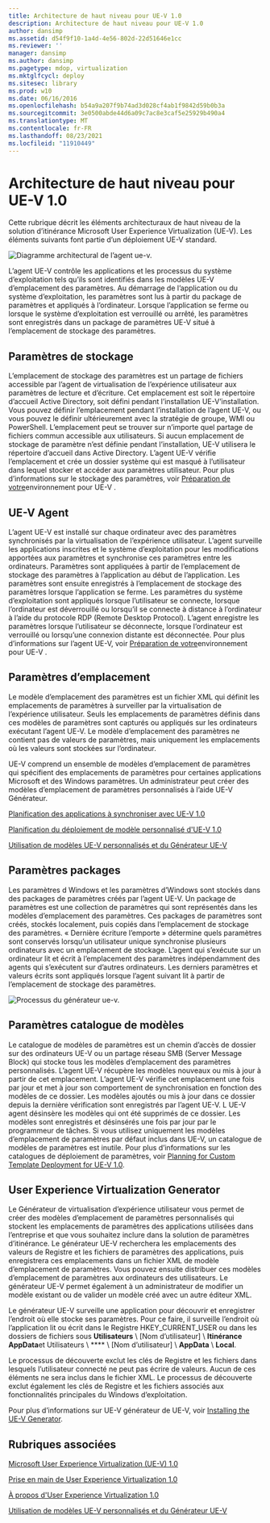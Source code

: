 ```yaml
---
title: Architecture de haut niveau pour UE-V 1.0
description: Architecture de haut niveau pour UE-V 1.0
author: dansimp
ms.assetid: d54f9f10-1a4d-4e56-802d-22d51646e1cc
ms.reviewer: ''
manager: dansimp
ms.author: dansimp
ms.pagetype: mdop, virtualization
ms.mktglfcycl: deploy
ms.sitesec: library
ms.prod: w10
ms.date: 06/16/2016
ms.openlocfilehash: b54a9a207f9b74ad3d028cf4ab1f9842d59b0b3a
ms.sourcegitcommit: 3e0500abde44d6a09c7ac8e3caf5e25929b490a4
ms.translationtype: MT
ms.contentlocale: fr-FR
ms.lasthandoff: 08/23/2021
ms.locfileid: "11910449"
---
```

# <a name="high-level-architecture-for-ue-v-10"></a>Architecture de haut niveau pour UE-V 1.0


Cette rubrique décrit les éléments architecturaux de haut niveau de la solution d’itinérance Microsoft User Experience Virtualization (UE-V). Les éléments suivants font partie d’un déploiement UE-V standard.

![Diagramme architectural de l’agent ue-v.](images/ue-vagentarchitecturaldiagram.gif)

L’agent UE-V contrôle les applications et les processus du système d’exploitation tels qu’ils sont identifiés dans les modèles UE-V d’emplacement des paramètres. Au démarrage de l’application ou du système d’exploitation, les paramètres sont lus à partir du package de paramètres et appliqués à l’ordinateur. Lorsque l’application se ferme ou lorsque le système d’exploitation est verrouillé ou arrêté, les paramètres sont enregistrés dans un package de paramètres UE-V situé à l’emplacement de stockage des paramètres.

## <a name="settings-storage-location"></a>Paramètres de stockage


L’emplacement de stockage des paramètres est un partage de fichiers accessible par l’agent de virtualisation de l’expérience utilisateur aux paramètres de lecture et d’écriture. Cet emplacement est soit le répertoire d’accueil Active Directory, soit défini pendant l’installation UE-V’installation. Vous pouvez définir l’emplacement pendant l’installation de l’agent UE-V, ou vous pouvez le définir ultérieurement avec la stratégie de groupe, WMI ou PowerShell. L’emplacement peut se trouver sur n’importe quel partage de fichiers commun accessible aux utilisateurs. Si aucun emplacement de stockage de paramètre n’est définie pendant l’installation, UE-V utilisera le répertoire d’accueil dans Active Directory. L’agent UE-V vérifie l’emplacement et crée un dossier système qui est masqué à l’utilisateur dans lequel stocker et accéder aux paramètres utilisateur. Pour plus d’informations sur le stockage des paramètres, voir [Préparation de votre](preparing-your-environment-for-ue-v.md)environnement pour UE-V .

## <a name="ue-v-agent"></a>UE-V Agent


L’agent UE-V est installé sur chaque ordinateur avec des paramètres synchronisés par la virtualisation de l’expérience utilisateur. L’agent surveille les applications inscrites et le système d’exploitation pour les modifications apportées aux paramètres et synchronise ces paramètres entre les ordinateurs. Paramètres sont appliquées à partir de l’emplacement de stockage des paramètres à l’application au début de l’application. Les paramètres sont ensuite enregistrés à l’emplacement de stockage des paramètres lorsque l’application se ferme. Les paramètres du système d’exploitation sont appliqués lorsque l’utilisateur se connecte, lorsque l’ordinateur est déverrouillé ou lorsqu’il se connecte à distance à l’ordinateur à l’aide du protocole RDP (Remote Desktop Protocol). L’agent enregistre les paramètres lorsque l’utilisateur se déconnecte, lorsque l’ordinateur est verrouillé ou lorsqu’une connexion distante est déconnectée. Pour plus d’informations sur l’agent UE-V, voir [Préparation de votre](preparing-your-environment-for-ue-v.md)environnement pour UE-V .

## <a name="settings-location-templates"></a><a href="" id="bkmk-settingslocationtemplate"></a>Paramètres d’emplacement


Le modèle d’emplacement des paramètres est un fichier XML qui définit les emplacements de paramètres à surveiller par la virtualisation de l’expérience utilisateur. Seuls les emplacements de paramètres définis dans ces modèles de paramètres sont capturés ou appliqués sur les ordinateurs exécutant l’agent UE-V. Le modèle d’emplacement des paramètres ne contient pas de valeurs de paramètres, mais uniquement les emplacements où les valeurs sont stockées sur l’ordinateur.

UE-V comprend un ensemble de modèles d’emplacement de paramètres qui spécifient des emplacements de paramètres pour certaines applications Microsoft et des Windows paramètres. Un administrateur peut créer des modèles d’emplacement de paramètres personnalisés à l’aide UE-V Générateur.

[Planification des applications à synchroniser avec UE-V 1.0](planning-which-applications-to-synchronize-with-ue-v-10.md)

[Planification du déploiement de modèle personnalisé d'UE-V 1.0](planning-for-custom-template-deployment-for-ue-v-10.md)

[Utilisation de modèles UE-V personnalisés et du Générateur UE-V](working-with-custom-ue-v-templates-and-the-ue-v-generator.md)

## <a name="settings-packages"></a>Paramètres packages


Les paramètres d Windows et les paramètres d’Windows sont stockés dans des packages de paramètres créés par l’agent UE-V. Un package de paramètres est une collection de paramètres qui sont représentés dans les modèles d’emplacement des paramètres. Ces packages de paramètres sont créés, stockés localement, puis copiés dans l’emplacement de stockage des paramètres. « Dernière écriture l’emporte » détermine quels paramètres sont conservés lorsqu’un utilisateur unique synchronise plusieurs ordinateurs avec un emplacement de stockage. L’agent qui s’exécute sur un ordinateur lit et écrit à l’emplacement des paramètres indépendamment des agents qui s’exécutent sur d’autres ordinateurs. Les derniers paramètres et valeurs écrits sont appliqués lorsque l’agent suivant lit à partir de l’emplacement de stockage des paramètres.

![Processus du générateur ue-v.](images/ue-vgeneratorprocess.gif)

## <a name="settings-template-catalog"></a>Paramètres catalogue de modèles


Le catalogue de modèles de paramètres est un chemin d’accès de dossier sur des ordinateurs UE-V ou un partage réseau SMB (Server Message Block) qui stocke tous les modèles d’emplacement des paramètres personnalisés. L’agent UE-V récupère les modèles nouveaux ou mis à jour à partir de cet emplacement. L’agent UE-V vérifie cet emplacement une fois par jour et met à jour son comportement de synchronisation en fonction des modèles de ce dossier. Les modèles ajoutés ou mis à jour dans ce dossier depuis la dernière vérification sont enregistrés par l’agent UE-V. L UE-V agent désinsère les modèles qui ont été supprimés de ce dossier. Les modèles sont enregistrés et désinsérés une fois par jour par le programmeur de tâches. Si vous utilisez uniquement les modèles d’emplacement de paramètres par défaut inclus dans UE-V, un catalogue de modèles de paramètres est inutile. Pour plus d’informations sur les catalogues de déploiement de paramètres, voir [Planning for Custom Template Deployment for UE-V 1.0](planning-for-custom-template-deployment-for-ue-v-10.md).

## <a name="user-experience-virtualization-generator"></a>User Experience Virtualization Generator


Le Générateur de virtualisation d’expérience utilisateur vous permet de créer des modèles d’emplacement de paramètres personnalisés qui stockent les emplacements de paramètres des applications utilisées dans l’entreprise et que vous souhaitez inclure dans la solution de paramètres d’itinérance. Le générateur UE-V recherchera les emplacements des valeurs de Registre et les fichiers de paramètres des applications, puis enregistrera ces emplacements dans un fichier XML de modèle d’emplacement de paramètres. Vous pouvez ensuite distribuer ces modèles d’emplacement de paramètres aux ordinateurs des utilisateurs. Le générateur UE-V permet également à un administrateur de modifier un modèle existant ou de valider un modèle créé avec un autre éditeur XML.

Le générateur UE-V surveille une application pour découvrir et enregistrer l’endroit où elle stocke ses paramètres. Pour ce faire, il surveille l’endroit où l’application lit ou écrit dans le Registre HKEY\_CURRENT\_USER ou dans les dossiers de fichiers sous **Utilisateurs** \\ \[Nom d’utilisateur\] \\ **Itinérance AppData**et Utilisateurs  \\  **** \\ \[Nom d’utilisateur\] \\ **AppData**  \\  **Local**.

Le processus de découverte exclut les clés de Registre et les fichiers dans lesquels l’utilisateur connecté ne peut pas écrire de valeurs. Aucun de ces éléments ne sera inclus dans le fichier XML. Le processus de découverte exclut également les clés de Registre et les fichiers associés aux fonctionnalités principales du Windows d’exploitation.

Pour plus d’informations sur UE-V générateur de UE-V, voir [Installing the UE-V Generator](installing-the-ue-v-generator.md).

## <a name="related-topics"></a>Rubriques associées


[Microsoft User Experience Virtualization (UE-V) 1.0](index.md)

[Prise en main de User Experience Virtualization 1.0](getting-started-with-user-experience-virtualization-10.md)

[À propos d'User Experience Virtualization 1.0](about-user-experience-virtualization-10.md)

[Utilisation de modèles UE-V personnalisés et du Générateur UE-V](working-with-custom-ue-v-templates-and-the-ue-v-generator.md)

 

 





